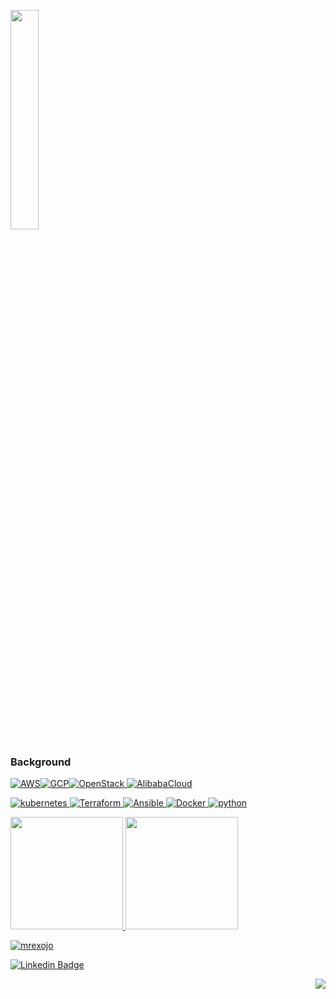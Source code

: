 <a href="https://mrexojo.com"><img src="https://raw.githubusercontent.com/mrexojo/website/main/mrexojo-b-w.png" width="30%" height="30%"></a>



### Background

<p align="left"><a href="https://aws.amazon.com" target="_blank"><img src="https://www.vectorlogo.zone/logos/amazon_aws/amazon_aws-ar21.svg" alt="AWS" /><a href="console.cloud.google.com" target="_blank"><img src="https://www.vectorlogo.zone/logos/google_cloud/google_cloud-ar21.svg" alt="GCP" /><a href="openstack.org" target="_blank"><img src="https://www.vectorlogo.zone/logos/openstack/openstack-ar21.svg" alt="OpenStack" /> <a href="https://alibabacloud.com" target="_blank"><img src="https://www.vectorlogo.zone/logos/alibabacloud/alibabacloud-ar21.svg" alt="AlibabaCloud" /> 

![kubernetes](https://img.shields.io/badge/kubernetes-326CE5?logo=kubernetes&logoColor=white&style=for-the-badge)
![Terraform](https://img.shields.io/badge/terraform-7B42BC?logo=terraform&logoColor=white&style=for-the-badge)
![Ansible](https://img.shields.io/badge/ansible-CD2602?logo=ansible&logoColor=black&style=for-the-badge)
 ![Docker](https://img.shields.io/badge/docker-2496ED?logo=docker&logoColor=white&style=for-the-badge)
![python](https://img.shields.io/badge/python-3776AB?logo=python&logoColor=white&style=for-the-badge)
 
 <p>
  <img height="180em" src="https://github-readme-stats.vercel.app/api?username=mrexojo&show_icons=true&hide_border=true&&count_private=true&include_all_commits=true" />
  <img height="180em" src="https://github-readme-stats.vercel.app/api/top-langs/?username=mrexojo&exclude_repo=KNN-Image-Classification&show_icons=true&hide_border=true&layout=compact&langs_count=4"/>
</p>
 
<a href="https://twitter.com/mrexojo" target="blank"><img src="https://img.shields.io/twitter/follow/mrexojo?logo=twitter&style=for-the-badge" alt="mrexojo" /></a> </span>
 

[![Linkedin Badge](https://img.shields.io/badge/-LinkedIn-blue?style=for-the-badge&logo=Linkedin&logoColor=white&link=https://www.linkedin.com/in/mrexojo/)](https://www.linkedin.com/in/mrexojo/)

<div align="right">
 
![](https://visitor-badge.glitch.me/badge?page_id=mrexojo)
</div>
